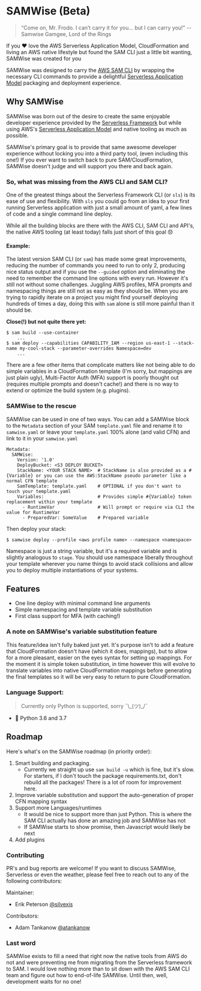 # SAMWise (Beta)
> “Come on, Mr. Frodo. I can’t carry it for you… but I can carry you!” -- Samwise Gamgee, Lord of the Rings

If you :heart: love the AWS Serverless Application Model, CloudFormation and living an AWS native lifestyle but
found the SAM CLI just a little bit wanting, SAMWise was created for you

SAMWise was designed to carry the [AWS SAM CLI](https://github.com/awslabs/aws-sam-cli) by wrapping the necessary CLI commands to provide a delightful [Serverless Application Model](https://aws.amazon.com/serverless/sam/) packaging and deployment experience.


## Why SAMWise
SAMWise was born out of the desire to create the same enjoyable developer experience provided by the
[Serverless Framework](https://www.serverless.com) but while using AWS's 
[Serverless Application Model](https://aws.amazon.com/serverless/sam/) and native tooling as much as possible.

SAMWise's primary goal is to provide that same awesome developer experience without locking you into a third party tool,
(even including this one!) If you ever want to switch back to pure SAM/CloudFormation, SAMWise doesn't judge and will
support you there and back again.

### So, what was missing from the AWS CLI and SAM CLI?
One of the greatest things about the Serverless Framework CLI (or `sls`) is its ease of use and flexibility. 
With `sls` you could go from an idea to your first running Serverless application with just a small amount of yaml, 
a few lines of code and a single command line deploy.

While all the building blocks are there with the AWS CLI, SAM CLI and API's, the native AWS tooling (at least today)
falls just short of this goal :disappointed:

#### Example:

The latest version SAM CLI (or `sam`) has made some great improvements, reducing the number of commands you need
to run to only 2, producing nice status output and if you use the `--guided` option and eliminating the need to
remember the command line options with every run. However it's still not without some challenges. Juggling AWS profiles, MFA prompts and namespacing things are still not as easy as they should be. When you are trying to
rapidly iterate on a project you might find yourself deploying hundreds of times a day, doing this with `sam` alone
is still more painful than it should be.

**Close(!) but not quite there yet:**

    $ sam build --use-container
        ...
    $ sam deploy --capabilities CAPABILITY_IAM --region us-east-1 --stack-name my-cool-stack --parameter-overrides Namespace=dev
        ...

There are a few other items that complicate matters like not being able to do simple variables in
a CloudFormation template (I'm sorry, but mappings are just plain ugly), Multi-Factor Auth (MFA) support is poorly thought out
(requires multiple prompts and doesn't cache!) and there is no way to extend or optimize the build system (e.g. plugins).

### SAMWise to the rescue
SAMWise can be used in one of two ways. You can add a SAMWise block to the `Metadata` section of your SAM
`template.yaml` file and rename it to `samwise.yaml` or leave your `template.yaml` 100% alone (and valid CFN)
and link to it in your `samwise.yaml`

    Metadata:
      SAMWise:
        Version: '1.0'
        DeployBucket: <S3 DEPLOY BUCKET>
        StackName: <YOUR STACK NAME>  # StackName is also provided as a #{Variable} or you can use the AWS:StackName pseudo parameter like a normal CFN template
        SamTemplate: template.yaml    # OPTIONAL if you don't want to touch your template.yaml
        Variables:                    # Provides simple #{Variable} token replacement within your template
          - RuntimeVar                # Will prompt or require via CLI the value for RuntimeVar
          - PreparedVar: SomeValue    # Prepared variable 

Then deploy your stack:

    $ samwise deploy --profile <aws profile name> --namespace <namespace>
    
Namespace is just a string variable, but it's a required variable and is slightly analogous to `stage`. You should use
namespace liberally throughout your template wherever you name things to avoid stack collisions and allow you to
deploy multiple instantiations of your systems.  

## Features
- One line deploy with minimal command line arguments
- Simple namespacing and template variable substitution
- First class support for MFA (with caching!)

### A note on SAMWise's variable substitution feature
This feature/idea isn't fully baked just yet. It's purpose isn't to add a feature that CloudFormation doesn't have
(which it does, mappings), but to allow for a more pleasant, easier on the eyes syntax for setting up mappings.
For the moment it is simple token substitution, in time however this will evolve to translate variables 
into native CloudFormation mappings before generating the final templates so it will be very easy to return to
pure CloudFormation.    

### Language Support:
> Currently only Python is supported, sorry ¯\\\_(ツ)\_/¯
- :snake: Python 3.6 and 3.7

## Roadmap
Here's what's on the SAMWise roadmap (in priority order):
1. Smart building and packaging. 
    * Currently we straight up use `sam build -u` which is fine, but it's slow. For starters, if I don't touch the package requirements.txt, don't rebuild all the packages! There is a lot of room for improvement here.
1. Improve variable substitution and support the auto-generation of proper CFN mapping syntax   
1. Support more Languages/runtimes
    - It would be nice to support more than just Python. This is where the SAM CLI actually has done an
    amazing job and SAMWise has not
    - If SAMWise starts to show promise, then Javascript would likely be next 
1. Add plugins

### Contributing
PR's and bug reports are welcome! If you want to discuss SAMWise, Serverless or even the weather, please feel free to reach out to any of the following contributors:

Maintainer:
- Erik Peterson [@silvexis](https://twitter.com/silvexis)

Contributors:
- Adam Tankanow [@atankanow](https://twitter.com/atankanow)

### Last word
SAMWise exists to fill a need that right now the native tools from AWS do not and were preventing me from migrating from
the Serverless framework to SAM. I would love nothing more than to sit down with the AWS SAM CLI team and figure out how
to end-of-life SAMWise. Until then, well, development waits for no one!
